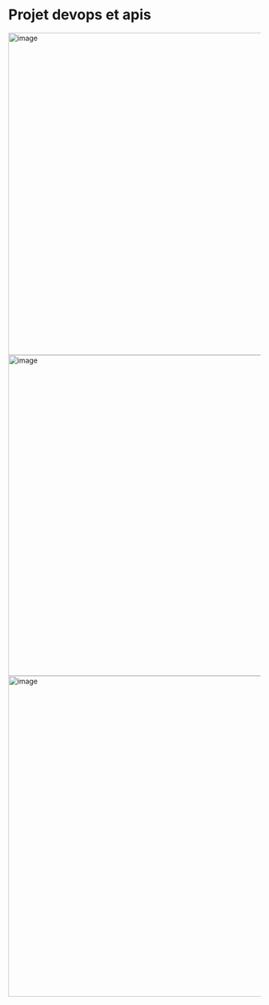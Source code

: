 # Projet devops et apis

<img width="1293" height="643" alt="image" src="https://github.com/user-attachments/assets/d4e5961a-d92e-4940-8295-7793bb55c803" />
<img width="1291" height="640" alt="image" src="https://github.com/user-attachments/assets/6e8af625-4441-4a93-ad18-a488eb08772f" />
<img width="1285" height="640" alt="image" src="https://github.com/user-attachments/assets/681bfcc3-b684-4235-a153-e8f65bcdb092" />






